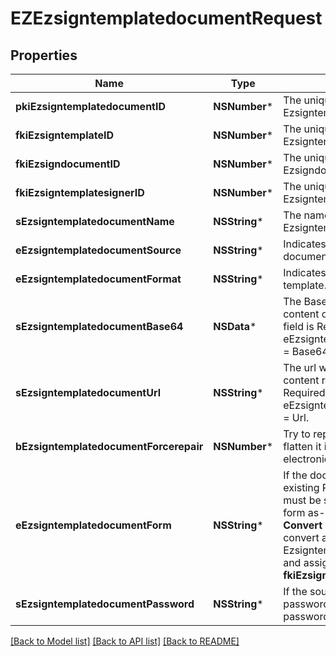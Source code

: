 # EZEzsigntemplatedocumentRequest

## Properties
Name | Type | Description | Notes
------------ | ------------- | ------------- | -------------
**pkiEzsigntemplatedocumentID** | **NSNumber*** | The unique ID of the Ezsigntemplatedocument | [optional] 
**fkiEzsigntemplateID** | **NSNumber*** | The unique ID of the Ezsigntemplate | 
**fkiEzsigndocumentID** | **NSNumber*** | The unique ID of the Ezsigndocument | [optional] 
**fkiEzsigntemplatesignerID** | **NSNumber*** | The unique ID of the Ezsigntemplatesigner | [optional] 
**sEzsigntemplatedocumentName** | **NSString*** | The name of the Ezsigntemplatedocument. | 
**eEzsigntemplatedocumentSource** | **NSString*** | Indicates where to look for the document binary content. | 
**eEzsigntemplatedocumentFormat** | **NSString*** | Indicates the format of the template. | [optional] 
**sEzsigntemplatedocumentBase64** | **NSData*** | The Base64 encoded binary content of the document.  This field is Required when eEzsigntemplatedocumentSource &#x3D; Base64. | [optional] 
**sEzsigntemplatedocumentUrl** | **NSString*** | The url where the document content resides.  This field is Required when eEzsigntemplatedocumentSource &#x3D; Url. | [optional] 
**bEzsigntemplatedocumentForcerepair** | **NSNumber*** | Try to repair the document or flatten it if it cannot be used for electronic signature. | [optional] 
**eEzsigntemplatedocumentForm** | **NSString*** | If the document contains an existing PDF form this property must be set.  **Keep** leaves the form as-is in the document.  **Convert** removes the form and convert all the existing fields to Ezsigntemplateformfieldgroups and assign them to the specified **fkiEzsigntemplatesignerID** | [optional] 
**sEzsigntemplatedocumentPassword** | **NSString*** | If the source template is password protected, the password to open/modify it. | [optional] [default to @""]

[[Back to Model list]](../README.md#documentation-for-models) [[Back to API list]](../README.md#documentation-for-api-endpoints) [[Back to README]](../README.md)


